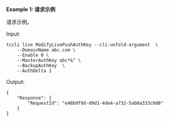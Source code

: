 **Example 1: 请求示例**

请求示例。

Input: 

```
tccli live ModifyLivePushAuthKey --cli-unfold-argument  \
    --DomainName abc.com \
    --Enable 0 \
    --MasterAuthKey abc*&^ \
    --BackupAuthKey  \
    --AuthDelta 1
```

Output: 
```
{
    "Response": {
        "RequestId": "e48b9f8d-d9d1-4de4-a732-5ab8a333c0d8"
    }
}
```

